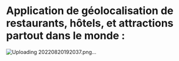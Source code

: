 # Application de géolocalisation de restaurants, hôtels, et attractions partout dans le monde :

![Uploading 20220820192037.png…]()


